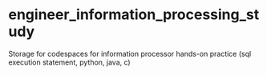 # engineer_information_processing_study
Storage for codespaces for information processor hands-on practice (sql execution statement, python, java, c)
